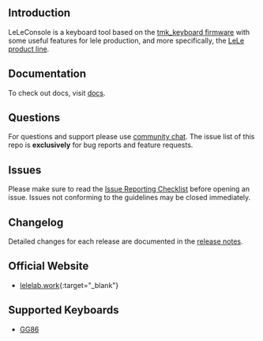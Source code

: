 ## Introduction

LeLeConsole is a keyboard tool based on the [tmk\_keyboard firmware](https://github.com/tmk/tmk_keyboard) with some useful features for lele production, and more specifically, the [LeLe product line](https://www.lelelab.work).

## Documentation

To check out docs, visit [docs](https://github.com/zuokerb/LeLeConsole/docs).

## Questions

For questions and support please use [community chat](https://chat.vuejs.org/). The issue list of this repo is **exclusively** for bug reports and feature requests.

## Issues

Please make sure to read the [Issue Reporting Checklist](https://github.com/zuokerb/LeLeConsole/blob/main/docs/CONTRIBUTING.md#issue-reporting-guidelines) before opening an issue. Issues not conforming to the guidelines may be closed immediately.

## Changelog

Detailed changes for each release are documented in the [release notes](https://github.com/zuokerb/LeLeConsole/releases).

## Official Website

- [lelelab.work](https://www.lelelab.work/){:target="_blank"}

## Supported Keyboards

* [GG86](/keyboards/vendor/gg/)
